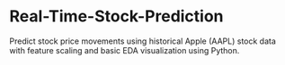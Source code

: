 # Real-Time-Stock-Prediction
Predict stock price movements using historical Apple (AAPL) stock data with feature scaling and basic EDA visualization using Python.
